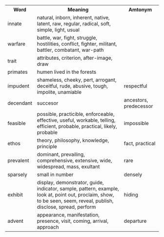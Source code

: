 <table>
    <tr>
        <th>Word</th>
        <th>Meaning</th>
        <th>Amtonym</th>
    </tr>
    <tr>
        <td>innate</td>
        <td>natural, inborn, inherent, native, latent, raw, regular, radical, soft, simple, light, usual</td>
        <td></td>
    </tr>
    <tr>
        <td>warfare</td>
        <td>battle, war, fight, struggle, hostilities, conflict, fighter, militant, battler, combatant, war-path</td>
        <td></td>
    </tr>
    <tr>
        <td>trait</td>
        <td>attributes, criterion, after-image, draw</td>
        <td></td>
    </tr>
    <tr>
        <td>primates</td>
        <td>humen lived in the forests</td>
        <td></td>
    </tr>
    <tr>
        <td>impudent</td>
        <td>shameless, cheeky, pert, arrogant, deceitful, rude, abusive, tough, impolite, unamiable</td>
        <td>respectful</td>
    </tr>
    <tr>
        <td>decendant</td>
        <td>succesor</td>
        <td>ancestors, predecessor</td>
    </tr>
    <tr>
        <td>feasible</td>
        <td>possible, practicible, enforceable, effective, useful, workable, telling, efficient, probable, practical, likely, probable</td>
        <td>impossible</td>
    </tr>
    <tr>
        <td>ethos</td>
        <td>theory, philosophy, knowledge, principle</td>
        <td>fact, practical</td>
    </tr>
    <tr>
        <td>prevalent</td>
        <td>dominant, prevailing, comprehensive, extensive, wide, widespread, mass, exultant</td>
        <td>rare</td>
    </tr>
    <tr>
        <td>sparsely</td>
        <td>small in number</td>
        <td>densely</td>
    </tr>
    <tr>
        <td>exhibit</td>
        <td>display, demonstrator, guide, indicator, sample, pattern, example, look at, point out, proclaim, show, to be seen, seem, reveal, publish, disclose, spread, perform</td>
        <td>hiding</td>
    </tr>
    <tr>
        <td>advent</td>
        <td>appearance, manifestation, presence, visit, coming, arrival, approach</td>
        <td>departure</td>
    </tr>
</table>